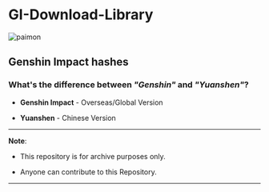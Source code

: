 # GI-Download-Library

![paimon](https://upload-static.hoyoverse.com/payment-center/2020/08/07/0ff079b16fe6f9dfbf4eeb6e88a760b6_3134491283013841501.png)

## Genshin Impact hashes

### What's the difference between _"Genshin"_ and _"Yuanshen"_?

* **Genshin Impact** - Overseas/Global Version

* **Yuanshen** - Chinese Version

---

**Note**:

* This repository is for archive purposes only.

* Anyone can contribute to this Repository.

---
